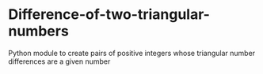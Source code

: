 # Difference-of-two-triangular-numbers
Python module to create pairs of positive integers whose triangular number differences are a given number
